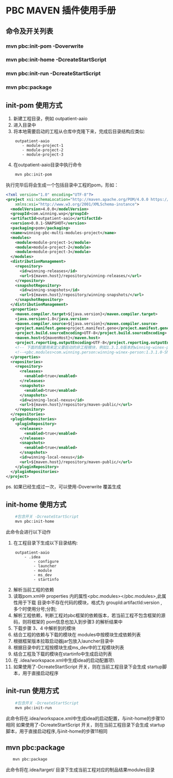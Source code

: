 # PBC MAVEN 插件使用手册
## 命令及开关列表
### mvn pbc:init-pom -Doverwrite
### mvn pbc:init-home -DcreateStartScript
### mvn pbc:init-run -DcreateStartScript
### mvn pbc:package 

## init-pom 使用方式
1.  新建工程目录，例如 outpatient-aaio
2. 进入目录中
3. 将本地需要启动的工程从仓库中克隆下来，完成后目录结构应类似:
```
    outpatient-aaio
       - module-project-1
       - module-project-2
       - module-project-3
```
4. 在outpatient-aaio目录中执行命令
``` bash
    mvn pbc:init-pom
```
执行完毕后将会生成一个包括目录中工程的pom，形如：
``` xml
<?xml version="1.0" encoding="UTF-8"?>
<project xsi:schemaLocation="http://maven.apache.org/POM/4.0.0 https://maven.apache.org/xsd/maven-4.0.0.xsd" xmlns="http://maven.apache.org/POM/4.0.0"
    xmlns:xsi="http://www.w3.org/2001/XMLSchema-instance">
  <modelVersion>4.0.0</modelVersion>
  <groupId>com.winning.wxp</groupId>
  <artifactId>outpatient-aaio</artifactId>
  <version>0.0.1-SNAPSHOT</version>
  <packaging>pom</packaging>
  <name>winning-pbc-multi-modules-project</name>
  <modules>
    <module>module-project-1</module>
    <module>module-project-2</module>
    <module>module-project-3</module>
  </modules>
  <distributionManagement>
    <repository>
      <id>winning-releases</id>
      <url>${maven.host}/repository/winning-releases/</url>
    </repository>
    <snapshotRepository>
      <id>winning-snapshots</id>
      <url>${maven.host}/repository/winning-snapshots/</url>
    </snapshotRepository>
  </distributionManagement>
  <properties>
    <maven.compiler.target>${java.version}</maven.compiler.target>
    <java.version>1.8</java.version>
    <maven.compiler.source>${java.version}</maven.compiler.source>
    <project.manifest.gene>project.manifest.gene</project.manifest.gene>
    <project.build.sourceEncoding>UTF-8</project.build.sourceEncoding>
    <maven.host>${mavenHost}</maven.host>
    <project.reporting.outputEncoding>UTF-8</project.reporting.outputEncoding>
    <!-- 下面的配置用来定义要启动的非工程模块，例如1.3.1.0版本的winning-winex-person模块。如果有多个可以用分号分割，不可换行。 -->
    <!--<pbc.modules>com.winning.person:winning-winex-person:1.3.1.0-SNAPSHOT;</pbc.modules>-->
  </properties>
  <repositories>
    <repository>
      <releases>
        <enabled>true</enabled>
      </releases>
      <snapshots>
        <enabled>true</enabled>
      </snapshots>
      <id>winning-local-nexus</id>
      <url>${maven.host}/repository/maven-public/</url>
    </repository>
  </repositories>
  <pluginRepositories>
    <pluginRepository>
      <releases>
        <enabled>true</enabled>
      </releases>
      <snapshots>
        <enabled>true</enabled>
      </snapshots>
      <id>winning-local-nexus</id>
      <url>${maven.host}/repository/maven-public/</url>
    </pluginRepository>
  </pluginRepositories>
</project>
```
ps. 如果已经生成过一次，可以使用-Doverwrite 覆盖生成
## init-home 使用方式

```bash
    #包含开关 -DcreateStartScript
    mvn pbc:init-home
```
此命令会进行以下动作
1. 在工程目录下生成以下目录结构:

```
    outpatient-aaio
        - .idea
            - configure
            - launcher
            - module
            - ms_dev
            - startinfo
```
2. 解析当前工程的依赖
3. 读取pom.xml中 properties 内的属性<span><pbc.modules></pbc.modules></span>,此属性用于下载
   目录中不存在代码的模块，格式为 groupId:artifactId:version , 多个时使用分号<span>;</span>分割;
4. 解析工程依赖，判断工程对pbc框架的依赖版本，若当前工程不包含框架的源码，则将框架的 pom信息也加入到步骤3
   的解析结果中
5. 下载步骤 3、4 中解析到的模块
6. 结合工程的依赖与下载的模块在 modules中按模块生成依赖列表
7. 根据框架版本拉取启动器jar包放入launcher目录中
8. 根据目录中的工程按模块生成ms_dev中的工程模块列表
9. 结合工程及下载的模块在startinfo中生成启动列表
10. 在 .idea/workspace.xml中生成idea的启动配置项\
11. 如果使用了-DcreateStartScript 开关，则在当前工程目录下会生成 startup脚本，用于直接启动程序

## init-run 使用方式

```bash
    #包含开关 -DcreateStartScript
    mvn pbc:init-run
```
此命令将在.idea/workspace.xml中生成idea的启动配置，与init-home的步骤10 相同
如果使用了-DcreateStartScript 开关，则在当前工程目录下会生成 startup脚本，用于直接启动程序,与init-home的步骤11相同

## mvn pbc:package
```bash
   mvn pbc:package
```
此命令将在.idea/target/ 目录下生成当前工程对应的制品结果modules目录
